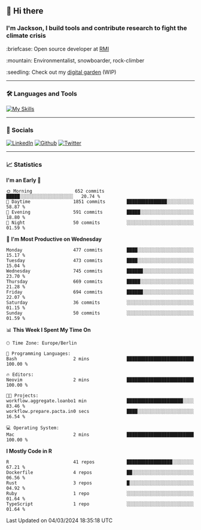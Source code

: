 ## :wave: Hi there
### I'm Jackson, I build tools and contribute research to fight the climate crisis
<p> :briefcase: Open source developer at <a href="https://rmi.org/" alt="RMI">RMI</a></p>
<p> :mountain: Environmentalist, snowboarder, rock-climber</p>
<p> :seedling: Check out my <a href="https://jdhoffa.github.io/" alt="digital garden">digital garden</a> (WIP) </p>

---

### :hammer_and_wrench: Languages and Tools

[![My Skills](https://skillicons.dev/icons?i=r,python,rust,js,html,css,postgresql,neovim,azure,docker,git&perline=6&theme=dark)](https://skillicons.dev)

---

### :iphone: Socials

[![LinkedIn](https://skillicons.dev/icons?i=linkedin&theme=dark)](https://www.linkedin.com/in/jackson-hoffart/) 
[![Github](https://skillicons.dev/icons?i=github&theme=dark)](https://github.com/jdhoffa) 
[![Twitter](https://skillicons.dev/icons?i=twitter&theme=dark)](https://twitter.com/jdhoffart) 

---

### :chart_with_upwards_trend: Statistics

 
<!--START_SECTION:waka-->
**I'm an Early 🐤** 

```text
🌞 Morning                652 commits         █████░░░░░░░░░░░░░░░░░░░░   20.74 % 
🌆 Daytime                1851 commits        ███████████████░░░░░░░░░░   58.87 % 
🌃 Evening                591 commits         █████░░░░░░░░░░░░░░░░░░░░   18.80 % 
🌙 Night                  50 commits          ░░░░░░░░░░░░░░░░░░░░░░░░░   01.59 % 
```
📅 **I'm Most Productive on Wednesday** 

```text
Monday                   477 commits         ████░░░░░░░░░░░░░░░░░░░░░   15.17 % 
Tuesday                  473 commits         ████░░░░░░░░░░░░░░░░░░░░░   15.04 % 
Wednesday                745 commits         ██████░░░░░░░░░░░░░░░░░░░   23.70 % 
Thursday                 669 commits         █████░░░░░░░░░░░░░░░░░░░░   21.28 % 
Friday                   694 commits         ██████░░░░░░░░░░░░░░░░░░░   22.07 % 
Saturday                 36 commits          ░░░░░░░░░░░░░░░░░░░░░░░░░   01.15 % 
Sunday                   50 commits          ░░░░░░░░░░░░░░░░░░░░░░░░░   01.59 % 
```


📊 **This Week I Spent My Time On** 

```text
🕑︎ Time Zone: Europe/Berlin

💬 Programming Languages: 
Bash                     2 mins              █████████████████████████   100.00 % 

🔥 Editors: 
Neovim                   2 mins              █████████████████████████   100.00 % 

🐱‍💻 Projects: 
workflow.aggregate.loanbo1 min               █████████████████████░░░░   83.46 % 
workflow.prepare.pacta.in0 secs              ████░░░░░░░░░░░░░░░░░░░░░   16.54 % 

💻 Operating System: 
Mac                      2 mins              █████████████████████████   100.00 % 
```

**I Mostly Code in R** 

```text
R                        41 repos            █████████████████░░░░░░░░   67.21 % 
Dockerfile               4 repos             ██░░░░░░░░░░░░░░░░░░░░░░░   06.56 % 
Rust                     3 repos             █░░░░░░░░░░░░░░░░░░░░░░░░   04.92 % 
Ruby                     1 repo              ░░░░░░░░░░░░░░░░░░░░░░░░░   01.64 % 
TypeScript               1 repo              ░░░░░░░░░░░░░░░░░░░░░░░░░   01.64 % 
```




 Last Updated on 04/03/2024 18:35:18 UTC
<!--END_SECTION:waka-->
